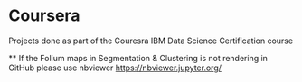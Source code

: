# Coursera

Projects done as part of the Couresra IBM Data Science Certification course

** If the Folium maps in Segmentation & Clustering is not rendering in GitHub please use nbviewer https://nbviewer.jupyter.org/
